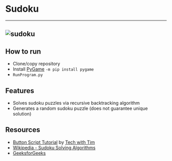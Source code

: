 # Sudoku
-------
![sudoku](https://user-images.githubusercontent.com/103169500/176836616-ed18c7f2-f962-4366-889d-c637f6c284a9.png)
-------
## How to run
- Clone/copy repository
- Install [PyGame](https://pypi.org/project/pygame/) ``` -m pip install pygame ```
- ```RunProgram.py```

## Features
- Solves sudoku puzzles via recursive backtracking algorithm
- Generates a random sudoku puzzle (does not guarantee unique solution)

## Resources
- [Button Script Tutorial](https://www.youtube.com/watch?v=4_9twnEduFA) by [Tech with Tim](https://www.youtube.com/c/TechWithTim)
- [Wikipedia - Sudoku Solving Algorithms](https://en.wikipedia.org/wiki/Sudoku_solving_algorithms) 
- [GeeksforGeeks](https://www.geeksforgeeks.org/sudoku-backtracking-7/)
